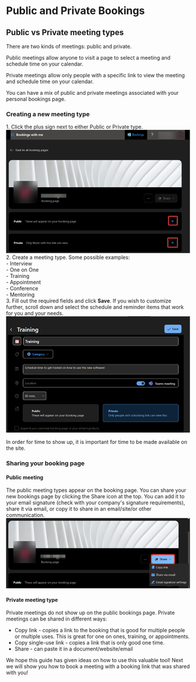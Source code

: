 # Public and Private Bookings

## **Public vs Private meeting types**

There are two kinds of meetings: public and private.&#x20;

Public meetings allow anyone to visit a page to select a meeting and schedule time on your calendar.&#x20;

Private meetings allow only people with a specific link to view the meeting and schedule time on your calendar.&#x20;

You can have a mix of public and private meetings associated with your personal bookings page.

### **Creating a new meeting type**&#x20;

1\. Click the plus sign next to either Public or Private type.\
![](<../../../../.gitbook/assets/image (25).png>)\
2\. Create a meeting type. Some possible examples:\
\- Interview\
\- One on One\
\- Training\
\- Appointment\
\- Conference\
\- Mentoring\
3\. Fill out the required fields and click **Save**. If you wish to customize further, scroll down and select the schedule and reminder items that work for you and your needs.\
![](<../../../../.gitbook/assets/image (27).png>)

In order for time to show up, it is important for time to be made available on the site.

### Sharing your booking page

#### Public meeting

The public meeting types appear on the booking page. You can share your new bookings page by clicking the Share icon at the top. You can add it to your email signature (check with your company's signature requirements), share it via email, or copy it to share in an email/site/or other communication.\
&#x20; ![](<../../../../.gitbook/assets/image (24).png>)

#### Private meeting type

Private meetings do not show up on the public bookings page. Private meetings can be shared in different ways:&#x20;

* Copy link - copies a link to the booking that is good for multiple people or multiple uses. This is great for one on ones, training, or appointments.&#x20;
* Copy single-use link - copies a link that is only good one time.&#x20;
* Share - can paste it in a document/website/email

We hope this guide has given ideas on how to use this valuable tool! Next we will show you how to book a meeting with a booking link that was shared with you!

